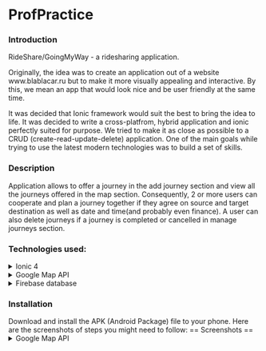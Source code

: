 # ProfPractice

<h3>Introduction</h3>
RideShare/GoingMyWay - a ridesharing application.
<p>Originally, the idea was to create an application out of a website www.blablacar.ru but to make it more visually appealing and interactive.
By this, we mean an app that would look nice and be user friendly at the same time.  </p>
<p>It was decided that Ionic framework would suit the best to bring the idea to life. It was decided to write a cross-platfrom, hybrid application and ionic perfectly suited for purpose. We tried to make it as close as possible to a CRUD (create-read-update-delete) application. One of the main goals while trying to use the latest modern technologies was to build a set of skills. </p>

<h3>Description</h3>
Application allows to offer a  journey in the add journey section and view all the journeys offered in the map section. Consequently, 2 or more users can cooperate and plan a journey together if they agree on source and target destination as well as date and time(and probably even finance). A user can also delete journeys if a journey is completed or cancelled in manage journeys section.

<h3>Technologies used:</h3>
<details>
<summary>Ionic 4</summary>
  ![](https://github.com/cormacmchale/ProfPractice/blob/master/WikiImages/1.png)
<p>
  Advantages:
 <p> 1. Cross-platform (write once, run anywhere).</p>
 <p> 2. Easy to adopt (as soon as you know css, html, js it wont be a problem to learn the framework).</p>
 <p> 3. Build on Angular JS (provides many functionalities, makes code more manageable).</p>
 <p> 4. Ionic Cordova plugin allows access to phone's hardware (camera, GPS, etc) which increases the performance.</p>
 <p> 5. Well-written documentation, although some tutorials are still using ionic 3 consequently it is important to make sure the tutorial is up-to-date and if not then some changes need to be made.</p>
 </p>
</details>

<details>
<summary>Google Map API</summary>
<p> Probably the first map API that comes to mind. Easy to use and implement. A large number of map services such as geolocation, autocomplete, markers, polylines, autocorrect, etc are available, you concentarte on what you want to do but not how to do it. Documentation is of great help as well. Map API makes app more interactive and appealing, which was one of the main goals.</p>
</details>

<details>
  
<summary>Firebase database</summary>
<p> 1. Stores data in json (Javascript Object Notation) format. Which means no barrier between data and objects. No more realtions and   reference keys.</p>
<p>2. Minimum set up</p>
<p>3. Real time updates</p>
<p>4. Authentication</p>
<p>5. Storage (files, images, videos)</p>
 </details>

<h3>Installation</h3>
Download and install the APK (Android Package) file to your phone. 
Here are the screenshots of steps you might need to follow:
== Screenshots ==
<details>
<summary>Google Map API</summary>
![](https://github.com/cormacmchale/ProfPractice/blob/master/WikiImages/1.png)
![](https://github.com/cormacmchale/ProfPractice/blob/master/WikiImages/2.png)
![](https://github.com/cormacmchale/ProfPractice/blob/master/WikiImages/3.png)
![](https://github.com/cormacmchale/ProfPractice/blob/master/WikiImages/4.png)
![](https://github.com/cormacmchale/ProfPractice/blob/master/WikiImages/5.png)
<h3>API Reference</h3>
link: https://developers.google.com/maps/documentation/javascript/get-api-key

<h3>How to use the app</h3>
Please follow the link to wiki:
https://github.com/cormacmchale/ProfPractice/wiki

<h3>Bugs and Issues</h3>
Please follow the link to issues:https://github.com/cormacmchale/ProfPractice/issues

<h3>Future Improvement</h3>
Things that can be added in future:
<p>date and time of the journey</p>
<p>price of the journey</p>
<p>number of seats available</p>
<p>email verification</p>
<p>drivers feedback</p>
<p>chat</p>
